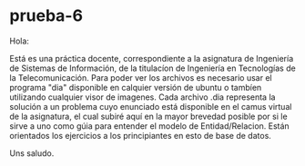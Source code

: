 prueba-6
========
Hola:

Está es una práctica docente, correspondiente a la asignatura de Ingeniería de Sistemas de Información, de la titulacíon de Ingeniería en Tecnologías de la Telecomunicación. Para poder ver los archivos es necesario usar el programa "dia" disponible en calquier versión de ubuntu o tambíen utilizando cualquier visor de imagenes. Cada archivo .dia representa la solución a un problema cuyo enunciado está disponible en el camus virtual de la asignatura, el cual subiré aquí en la mayor brevedad posible por si le sirve a uno como gúia para entender el modelo de Entidad/Relacion. Están orientados los ejercicios a los principiantes en esto de base de datos.

Uns saludo.
